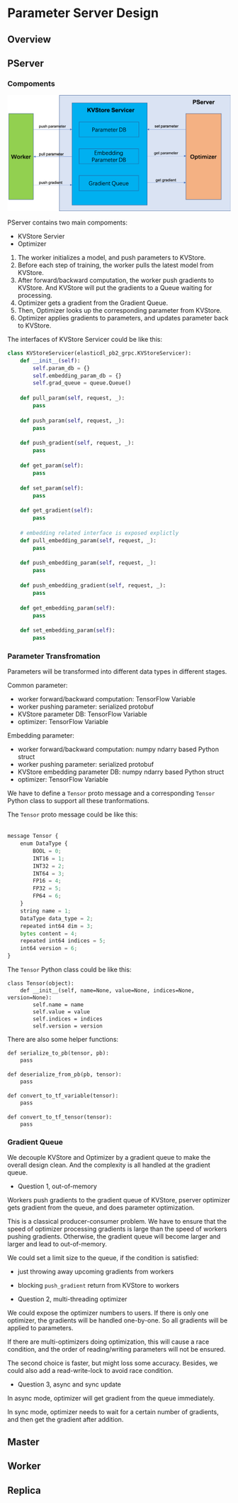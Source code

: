 # Parameter Server Design


## Overview


## PServer


### Compoments


![pserver](./images/pserver.png)


PServer contains two main compoments:

- KVStore Servier
- Optimizer

1. The worker initializes a model, and push parameters to KVStore.
2. Before each step of training, the worker pulls the latest model from KVStore.
3. After forward/backward computation, the worker push gradients to KVStore. And KVStore will put the gradients to a Queue waiting for processing.
4. Optimizer gets a gradient from the Gradient Queue.
5. Then, Optimizer looks up the corresponding parameter from KVStore.
6. Optimizer applies gradients to parameters, and updates parameter back to KVStore.


The interfaces of KVStore Servicer could be like this:


```python
class KVStoreServicer(elasticdl_pb2_grpc.KVStoreServicer):
    def __init__(self):
        self.param_db = {}
        self.embedding_param_db = {}
        self.grad_queue = queue.Queue()

    def pull_param(self, request, _):
        pass

    def push_param(self, request, _):
        pass

    def push_gradient(self, request, _):
        pass

    def get_param(self):
        pass

    def set_param(self):
        pass

    def get_gradient(self):
        pass

    # embedding related interface is exposed explictly
    def pull_embedding_param(self, request, _):
        pass

    def push_embedding_param(self, request, _):
        pass

    def push_embedding_gradient(self, request, _):
        pass

    def get_embedding_param(self):
        pass

    def set_embedding_param(self):
        pass
```

### Parameter Transfromation


Parameters will be transformed into different data types in different stages.

Common parameter:

- worker forward/backward computation: TensorFlow Variable
- worker pushing parameter: serialized protobuf
- KVStore parameter DB: TensorFlow Variable
- optimizer: TensorFlow Variable


Embedding parameter:

- worker forward/backward computation: numpy ndarry based Python struct
- worker pushing parameter: serialized protobuf
- KVStore embedding parameter DB: numpy ndarry based Python struct
- optimizer: TensorFlow Variable



We have to define a `Tensor` proto message and a corresponding `Tensor` Python class to support all these tranformations.


The `Tensor` proto message could be like this:

```python

message Tensor {
    enum DataType {
        BOOL = 0;
        INT16 = 1;
        INT32 = 2;
        INT64 = 3;
        FP16 = 4;
        FP32 = 5;
        FP64 = 6;
    }
    string name = 1;
    DataType data_type = 2;
    repeated int64 dim = 3;
    bytes content = 4;
    repeated int64 indices = 5;
    int64 version = 6;
}

```

The `Tensor` Python class could be like this:

```
class Tensor(object):
    def __init__(self, name=None, value=None, indices=None, version=None):
        self.name = name
        self.value = value
        self.indices = indices
        self.version = version
```

There are also some helper functions:

```
def serialize_to_pb(tensor, pb):
    pass

def deserialize_from_pb(pb, tensor):
    pass

def convert_to_tf_variable(tensor):
    pass

def convert_to_tf_tensor(tensor):
    pass
```


### Gradient Queue

We decouple KVStore and Optimizer by a gradient queue to make the overall design clean. And the complexity is all handled at the gradient queue.

- Question 1, out-of-memory

Workers push gradients to the gradient queue of KVStore, pserver optimizer gets gradient from the queue, and does parameter optimization.

This is a classical producer-consumer problem. We have to ensure that the speed of optimizer processing gradients is large than the speed of workers pushing gradients. Otherwise, the gradient queue will become larger and larger and lead to out-of-memory.

We could set a limit size to the queue, if the condition is satisfied:

- just throwing away upcoming gradients from workers
- blocking `push_gradient` return from KVStore to workers


- Question 2, multi-threading optimizer

We could expose the optimizer numbers to users. If there is only one optimizer, the gradients will be handled one-by-one. So all gradients will be applied to parameters.

If there are multi-optimizers doing optimization, this will cause a race condition, and the order of reading/writing parameters will not be ensured.

The second choice is faster, but might loss some accuracy. Besides, we could also add a read-write-lock to avoid race condition.

- Question 3, async and sync update

In async mode, optimizer will get gradient from the queue immediately.

In sync mode, optimizer needs to wait for a certain number of gradients, and then get the gradient after addition.


## Master


## Worker


## Replica
